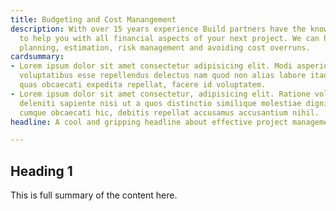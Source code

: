 ```yaml
---
title: Budgeting and Cost Manangement
description: With over 15 years experience Build partners have the knowledge and team
  to help you with all financial aspects of your next project. We can hep with resource
  planning, estimation, risk management and avoiding cost overruns.
cardsummary:
- Lorem ipsum dolor sit amet consectetur adipisicing elit. Modi asperiores rerum corrupti
  voluptatibus esse repellendus delectus nam quod non alias labore itaque dolorem
  quas obcaecati expedita repellat, facere id voluptatem.
- Lorem ipsum dolor sit amet consectetur, adipisicing elit. Ratione voluptatum dicta,
  deleniti sapiente nisi ut a quos distinctio similique molestiae dignissimos officiis
  cumque obcaecati hic, debitis repellat accusamus accusantium nihil.
headline: A cool and gripping headline about effective project management.

---
```

## Heading 1

This is full summary of the content here.